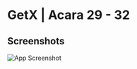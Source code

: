 # GetX | Acara 29 - 32



## Screenshots

![App Screenshot]((https://user-images.githubusercontent.com/99969883/201278379-c7b82cf1-91f6-4a61-9529-7e717badea1d.png))

